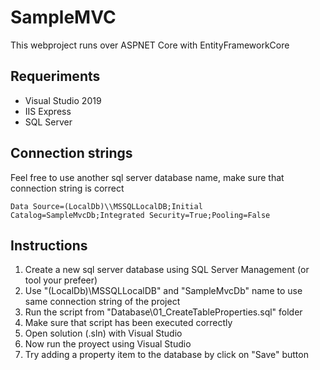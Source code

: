 # SampleMVC

This webproject runs over ASPNET Core with EntityFrameworkCore

## Requeriments

* Visual Studio 2019
* IIS Express
* SQL Server 

## Connection strings

Feel free to use another sql server database name, make sure that connection string is correct

```
Data Source=(LocalDb)\\MSSQLLocalDB;Initial Catalog=SampleMvcDb;Integrated Security=True;Pooling=False
```

## Instructions

1. Create a new sql server database using SQL Server Management (or tool your prefeer)
2. Use "(LocalDb)\\MSSQLLocalDB" and "SampleMvcDb" name to use same connection string of the project
3. Run the script from "Database\01_CreateTableProperties.sql" folder
4. Make sure that script has been executed correctly
5. Open solution (.sln) with Visual Studio
6. Now run the proyect using Visual Studio
7. Try adding a property item to the database by click on "Save" button



